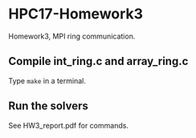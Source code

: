 # HPC17-Homework3
Homework3, MPI ring communication.

## Compile int_ring.c and array_ring.c
Type `make` in a terminal.

## Run the solvers
See HW3_report.pdf for commands.
